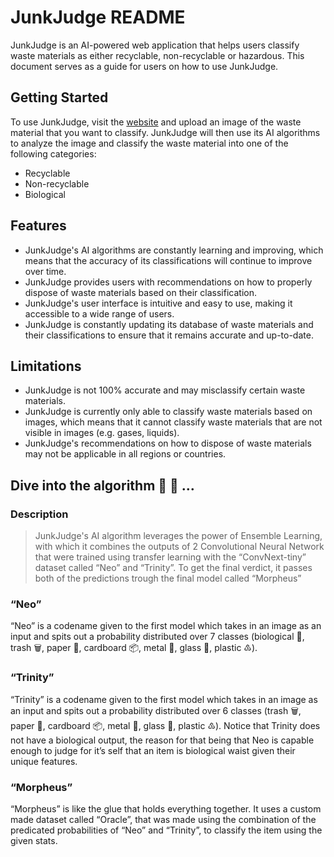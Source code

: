 # JunkJudge README

JunkJudge is an AI-powered web application that helps users classify waste materials as either recyclable, non-recyclable or hazardous. This document serves as a guide for users on how to use JunkJudge.

## Getting Started

To use JunkJudge, visit the [website](https://www.junkjudge.com/1) and upload an image of the waste material that you want to classify. JunkJudge will then use its AI algorithms to analyze the image and classify the waste material into one of the following categories:

- Recyclable
- Non-recyclable
- Biological

## Features

- JunkJudge's AI algorithms are constantly learning and improving, which means that the accuracy of its classifications will continue to improve over time.
- JunkJudge provides users with recommendations on how to properly dispose of waste materials based on their classification.
- JunkJudge's user interface is intuitive and easy to use, making it accessible to a wide range of users.
- JunkJudge is constantly updating its database of waste materials and their classifications to ensure that it remains accurate and up-to-date.

## Limitations

- JunkJudge is not 100% accurate and may misclassify certain waste materials.
- JunkJudge is currently only able to classify waste materials based on images, which means that it cannot classify waste materials that are not visible in images (e.g. gases, liquids).
- JunkJudge's recommendations on how to dispose of waste materials may not be applicable in all regions or countries.

## Dive into the algorithm 🤖 🧠 …

### Description

> JunkJudge's AI algorithm leverages the power of Ensemble Learning, with which it combines the outputs of 2 Convolutional Neural Network that were trained using transfer learning with the “ConvNext-tiny” dataset called “Neo” and “Trinity”. To get the final verdict, it passes both of the predictions trough the final model called “Morpheus”

### “Neo”

“Neo” is a codename given to the first model which takes in an image as an input and spits out a probability distributed over 7 classes (biological 🌱, trash 🗑️, paper 📄, cardboard 📦, metal 🤘, glass 🍾, plastic ♳).

### “Trinity”

“Trinity” is a codename given to the first model which takes in an image as an input and spits out a probability distributed over 6 classes (trash 🗑️, paper 📄, cardboard 📦, metal 🤘, glass 🍾, plastic ♳). Notice that Trinity does not have a biological output, the reason for that being that Neo is capable enough to judge for it’s self that an item is biological waist given their unique features.

### “Morpheus”

“Morpheus” is like the glue that holds everything together. It uses a custom made dataset called “Oracle”, that was made using the combination of the predicated probabilities of “Neo” and “Trinity”, to classify the item using the given stats.
